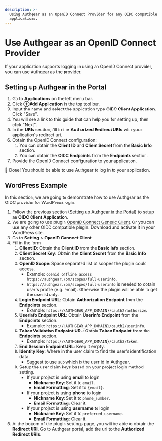 ```yaml
---
description: >-
  Using Authgear as an OpenID Connect Provider for any OIDC compatible
  applications.
---
```


# Use Authgear as an OpenID Connect Provider

If your application supports logging in using an OpenID Connect provider, you can use Authgear as the provider.

## Setting up Authgear in the Portal

1. Go to **Applications** on the left menu bar.
2. Click **⊕Add Application** in the top tool bar.
3. Input the name and select the application type **OIDC Client Application**. Click "Save".
4. You will see a link to this guide that can help you for setting up, then click "Next".
5. In the **URIs** section, fill in the **Authorized Redirect URIs** with your application's redirect uri.
6. Obtain the OpenID Connect configuration:
   1. You can obtain the **Client ID** and **Client Secret** from the **Basic Info** section.
   2. You can obtain the **OIDC Endpoints** from the **Endpoints** section.
7. Provide the OpenID Connect configuration to your application.

🎉 Done! You should be able to use Authgear to log in to your application.

## WordPress Example

In this section, we are going to demonstrate how to use Authgear as the OIDC provider for WordPress login.

1. Follow the previous section ([Setting up Authgear in the Portal](oidc-provider.md#setting-up-authgear-in-the-portal)) to setup an **OIDC Client Application**.
2. We are going to use plugin [OpenID Connect Generic Client](https://wordpress.org/plugins/daggerhart-openid-connect-generic/). Or you can use any other OIDC compatible plugin. Download and activate it in your WordPress site.
3. Go to **Setting** > **OpenID Connect Client**.
4. Fill in the form
   1. **Client ID**: Obtain the **Client ID** from the **Basic Info** section.
   2. **Client Secret Key**: Obtain the **Client Secret** from the **Basic Info** section.
   3. **OpenID Scope**: Space separated list of scopes the plugin could access.
      * Example: `openid offline_access https://authgear.com/scopes/full-userinfo`.
      * `https://authgear.com/scopes/full-userinfo` is needed to obtain user's profile (e.g. email). Otherwise the plugin will be able to get the user id only.
   4. **Login Endpoint URL**: Obtain **Authorization Endpoint** from the **Endpoints** section.
      * Example: `https://{AUTHGEAR_APP_DOMAIN}/oauth2/authorize`.
   5. **Userinfo Endpoint URL**: Obtain **Userinfo Endpoint** from the **Endpoints** section.
      * Example: `https://{AUTHGEAR_APP_DOMAIN}/oauth2/userinfo`.
   6. **Token Validation Endpoint URL**: Obtain **Token Endpoint** from the **Endpoints** section.
      * Example: `https://{AUTHGEAR_APP_DOMAIN}/oauth2/token`.
   7. **End Session Endpoint URL**: Keep it empty.
   8. **Identity Key**: Where in the user claim to find the user's identification data.
      * Suggest to use `sub` which is the user id in Authgear.
   9. Setup the user claim keys based on your project login method setting.
      * If your project is using **email** to login
        * **Nickname Key**: Set it to `email`.
        * **Email Formatting**: Set it to `{email}`.
      * If your project is using **phone** to login
        * **Nickname Key**: Set it to `phone_number`.
        * **Email Formatting**: Clear it.
      * If your project is using **username** to login
        * **Nickname Key**: Set it to `preferred_username`.
        * **Email Formatting**: Clear it.
5. At the bottom of the plugin settings page, you will be able to obtain the **Redirect URI**. Go to Authgear portal, add the uri to the **Authorized Redirect URIs**.

